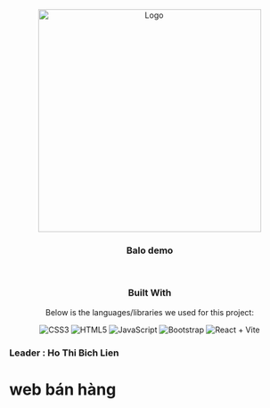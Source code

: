 
<a  name="readme-top"></a>
<br  />
<div  align="center">
<img  src="https://github.com/HoBichLien/webbalo/blob/main/project/src/assets/logo%20DAKD.png"  alt="Logo"  width="400px"  height="auto">
</a>
<h3  align="center">Balo demo</h3>
<br  />


  ### Built With
  Below is the languages/libraries we used for this project:


![CSS3](https://img.shields.io/badge/css3-%231572B6.svg?style=for-the-badge&logo=css3&logoColor=white) 
![HTML5](https://img.shields.io/badge/html5-%23E34F26.svg?style=for-the-badge&logo=html5&logoColor=white) 
![JavaScript](https://img.shields.io/badge/javascript-%23323330.svg?style=for-the-badge&logo=javascript&logoColor=%23F7DF1E) 
![Bootstrap](https://img.shields.io/badge/bootstrap-%23563D7C.svg?style=for-the-badge&logo=bootstrap&logoColor=white) 
![React + Vite](https://img.shields.io/badge/react--vite-%2320232a.svg?style=for-the-badge&logo=react&logoColor=%2361DAFB&logo=vite&logoColor=%23FFCA28)


<div  align="left">

 ### Leader : Ho Thi Bich Lien 
[HTML]:https://img.shields.io/badge/HTML5-E34F26?style=for-the-badge&logo=html5&logoColor=white  
[CSS3]:https://img.shields.io/badge/CSS3-1572B6?style=for-the-badge&logo=css3&logoColor=white  
[JS]:https://img.shields.io/badge/JavaScript-F7DF1E?style=for-the-badge&logo=javascript&logoColor=black  
[REACT+VITE]: https://img.shields.io/badge/React%20%2B%20Vite-20232A?style=for-the-badge&logo=react&logoColor=61DAFB&logo=vite&logoColor=FFCA28
[JAVASCRIPT]: https://img.shields.io/badge/JavaScript-F7DF1E?style=for-the-badge&logo=javascript&logoColor=000000


# web bán hàng
